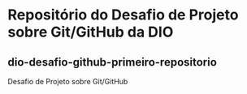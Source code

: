 # Repositório do Desafio de Projeto sobre Git/GitHub da DIO
## dio-desafio-github-primeiro-repositorio
Desafio de Projeto sobre Git/GitHub
